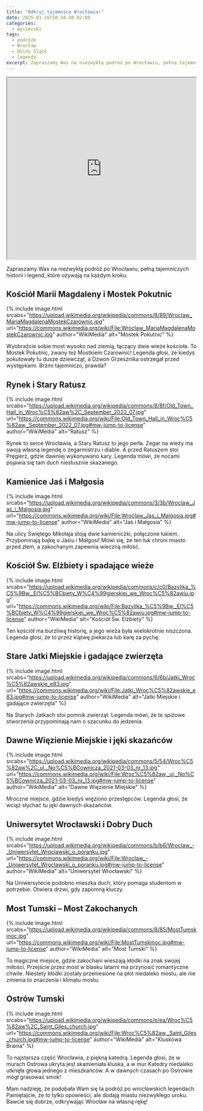 ```yaml
---
title: "Odkryj tajemnice Wrocławia!"
date: 2025-01-16T10:34:30-02:00
categories:
  - wycieczki
tags:
  - podróże
  - Wrocław
  - Dolny Śląsk
  - legendy
excerpt: Zapraszamy Was na niezwykłą podróż po Wrocławiu, pełną tajemniczych historii i legend, które ożywają na każdym kroku.
---
```


<iframe src="https://www.google.com/maps/d/embed?mid=1QlcAt0IDRn6cz68FtWxBojJtpgGXCeY&amp;hl=en&amp;ehbc=2E312F" width="950" height="480" style="
    width: -webkit-fill-available;"></iframe>

Zapraszamy Was na niezwykłą podróż po Wrocławiu, pełną tajemniczych historii i legend, które ożywają na każdym kroku. 

Kościół Marii Magdaleny i Mostek Pokutnic
---

{% include image.html
    srcabs="https://upload.wikimedia.org/wikipedia/commons/8/89/Wroclaw_MariaMagdalenaMostekCzarownic.jpg"
    url="https://commons.wikimedia.org/wiki/File:Wroclaw_MariaMagdalenaMostekCzarownic.jpg"
    author="WikiMedia"
    alt="Mostek Pokutnic"
%}

Wyobraźcie sobie most wysoko nad ziemią, łączący dwie wieże kościoła. To Mostek Pokutnic, zwany też Mostkiem Czarownic! Legenda głosi, że kiedyś pokutowały tu dusze dziewcząt, a Dzwon Grzesznika ostrzegał przed występkami. Brzmi tajemniczo, prawda?

Rynek i Stary Ratusz
---

{% include image.html
    srcabs="https://upload.wikimedia.org/wikipedia/commons/8/8f/Old_Town_Hall_in_Wroc%C5%82aw%2C_September_2022_07.jpg"
    url="https://commons.wikimedia.org/wiki/File:Old_Town_Hall_in_Wroc%C5%82aw,_September_2022_07.jpg#mw-jump-to-license"
    author="WikiMedia"
    alt="Ratusz"
%}

Rynek to serce Wrocławia, a Stary Ratusz to jego perła. Zegar na wieży ma swoją własną legendę o zegarmistrzu i diable. A przed Ratuszem stoi Pręgierz, gdzie dawniej wykonywano kary. Legenda mówi, że nocami pojawia się tam duch niesłusznie skazanego. 

Kamienice Jaś i Małgosia
---

{% include image.html
    srcabs="https://upload.wikimedia.org/wikipedia/commons/3/3b/Wroclaw_Jas_i_Malgosia.jpg"
    url="https://commons.wikimedia.org/wiki/File:Wroclaw_Jas_i_Malgosia.jpg#mw-jump-to-license"
    author="WikiMedia"
    alt="Jaś i Małgosia"
%}

Na ulicy Świętego Mikołaja stoją dwie kamieniczki, połączone łukiem. Przypominają bajkę o Jasiu i Małgosi! Mówi się, że ten łuk chroni miasto przed złem, a zakochanym zapewnia wieczną miłość.

Kościół Św. Elżbiety i spadające wieże
---

{% include image.html
    srcabs="https://upload.wikimedia.org/wikipedia/commons/c/c0/Bazylika_%C5%9Bw._El%C5%BCbiety_W%C4%99gierskiej_we_Wroc%C5%82awiu.jpg"
    url="https://commons.wikimedia.org/wiki/File:Bazylika_%C5%9Bw._El%C5%BCbiety_W%C4%99gierskiej_we_Wroc%C5%82awiu.jpg#mw-jump-to-license"
    author="WikiMedia"
    alt="Kościół Św. Elżbiety"
%}

Ten kościół ma burzliwą historię, a jego wieża była wielokrotnie niszczona. Legenda głosi, że to przez klątwę piekarza lub karę za pychę. 

Stare Jatki Miejskie i gadające zwierzęta
---

{% include image.html
    srcabs="https://upload.wikimedia.org/wikipedia/commons/6/6b/Jatki_Wroc%C5%82awskie_e83.jpg"
    url="https://commons.wikimedia.org/wiki/File:Jatki_Wroc%C5%82awskie_e83.jpg#mw-jump-to-license"
    author="WikiMedia"
    alt="Jatki Miejskie i gadające zwierzęta"
%}

Na Starych Jatkach stoi pomnik zwierząt. Legenda mówi, że te spiżowe stworzenia przypominają nam o szacunku do jedzenia.

Dawne Więzienie Miejskie i jęki skazańców
---

{% include image.html
    srcabs="https://upload.wikimedia.org/wikipedia/commons/5/54/Wroc%C5%82aw%2C_ul._No%C5%BCownicza_2021-03-03_nr_13.jpg"
    url="https://commons.wikimedia.org/wiki/File:Wroc%C5%82aw,_ul._No%C5%BCownicza_2021-03-03_nr_13.jpg#mw-jump-to-license"
    author="WikiMedia"
    alt="Dawne Więzienie Miejskie"
%}

Mroczne miejsce, gdzie kiedyś więziono przestępców. Legenda głosi, że wciąż słychać tu jęki dawnych skazańców. 

Uniwersytet Wrocławski i Dobry Duch
---

{% include image.html
    srcabs="https://upload.wikimedia.org/wikipedia/commons/b/b6/Wroclaw_-_Uniwersytet_Wroclawski_o_poranku.jpg"
    url="https://commons.wikimedia.org/wiki/File:Wroclaw_-_Uniwersytet_Wroclawski_o_poranku.jpg#mw-jump-to-license"
    author="WikiMedia"
    alt="Uniwersytet Wrocławski"
%}

Na Uniwersytecie podobno mieszka duch, który pomaga studentom w potrzebie. Otwiera drzwi, gdy zapomną kluczy. 

Most Tumski – Most Zakochanych
---

{% include image.html
    srcabs="https://upload.wikimedia.org/wikipedia/commons/8/85/MostTumskinoc.jpg"
    url="https://commons.wikimedia.org/wiki/File:MostTumskinoc.jpg#mw-jump-to-license"
    author="WikiMedia"
    alt="Most Tumski"
%}

To magiczne miejsce, gdzie zakochani wieszają kłódki na znak swojej miłości. Przejście przez most w blasku latarni ma przynosić romantyczne chwile. Niestety kłódki zostały przeniesione na płot niedaleko mostu, ale nie zmienia to znaczenia i klimatu mostu.

Ostrów Tumski
---

{% include image.html
    srcabs="https://upload.wikimedia.org/wikipedia/commons/e/ea/Wroc%C5%82aw%2C_Saint_Giles_church.jpg"
    url="https://commons.wikimedia.org/wiki/File:Wroc%C5%82aw,_Saint_Giles_church.jpg#mw-jump-to-license"
    author="WikiMedia"
    alt="Kluskowa Brama"
%}


To najstarsza część Wrocławia, z piękną katedrą. Legenda głosi, że w murach Ostrowa ukryta jest skamieniała kluska, a w mur Katedry niedaleko utknęła głowa jednego z mieszkańców. A w dawnych czasach po Ostrowie mógł grasować smok!

Mam nadzieję, że podobała Wam się ta podróż po wrocławskich legendach. Pamiętajcie, że to tylko opowieści, ale dodają miastu niezwykłego uroku. Bawcie się dobrze, odkrywając Wrocław na własną rękę!
